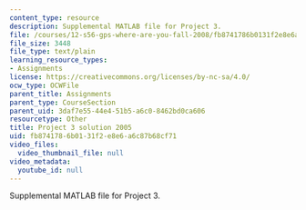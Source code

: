 ```yaml
---
content_type: resource
description: Supplemental MATLAB file for Project 3.
file: /courses/12-s56-gps-where-are-you-fall-2008/fb8741786b0131f2e8e6a6c87b68cf71_Proj_3_05.m
file_size: 3448
file_type: text/plain
learning_resource_types:
- Assignments
license: https://creativecommons.org/licenses/by-nc-sa/4.0/
ocw_type: OCWFile
parent_title: Assignments
parent_type: CourseSection
parent_uid: 3daf7e55-44e4-51b5-a6c0-8462bd0ca606
resourcetype: Other
title: Project 3 solution 2005
uid: fb874178-6b01-31f2-e8e6-a6c87b68cf71
video_files:
  video_thumbnail_file: null
video_metadata:
  youtube_id: null
---
```

Supplemental MATLAB file for Project 3.